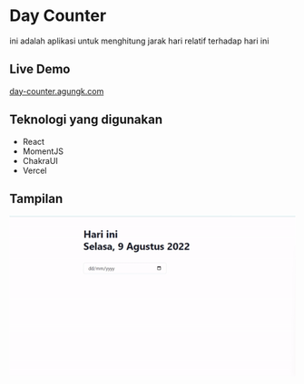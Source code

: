 # Day Counter
ini adalah aplikasi untuk menghitung jarak hari relatif terhadap hari ini

## Live Demo
[day-counter.agungk.com](https://day-counter.agungk.com/)

## Teknologi yang digunakan
- React
- MomentJS
- ChakraUI
- Vercel

## Tampilan
![tampilan laman](./demogifdate.gif)
